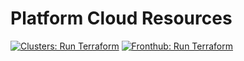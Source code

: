# Platform Cloud Resources

[![Clusters: Run Terraform](https://github.com/PashmakGuru/platform-cloud-resources/actions/workflows/clusters-sync.yaml/badge.svg)](https://github.com/PashmakGuru/platform-cloud-resources/actions/workflows/clusters-sync.yaml)
[![Fronthub: Run Terraform](https://github.com/PashmakGuru/platform-cloud-resources/actions/workflows/fronthub-sync.yaml/badge.svg)](https://github.com/PashmakGuru/platform-cloud-resources/actions/workflows/fronthub-sync.yaml)


